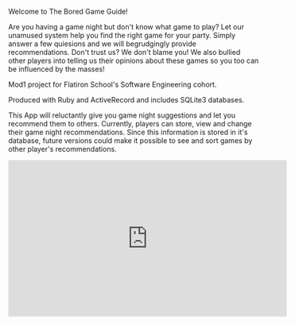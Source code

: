 Welcome to The Bored Game Guide!

Are you having a game night but don't know what game to play? Let our unamused system help you find the right game for your party. Simply answer a few quiesions and we will begrudgingly provide recommendations. Don't trust us? We don't blame you! We also bullied other players into telling us their opinions about these games so you too can be influenced by the masses! 


Mod1 project for Flatiron School's Software Engineering cohort. 

Produced with Ruby and ActiveRecord and includes SQLite3 databases.

This App will reluctantly give you game night suggestions and let you recommend them to others. Currently, players can store, view and change  their game night recommendations. Since this information is stored in it's database, future versions could make it possible to see and sort games by other player's recommendations.

<iframe width="560" height="315" src="https://www.youtube.com/embed/a386MH86iGA" frameborder="0" allow="accelerometer; autoplay; encrypted-media; gyroscope; picture-in-picture" allowfullscreen></iframe>